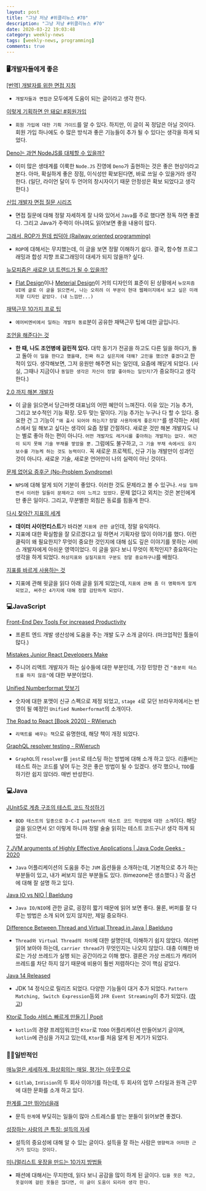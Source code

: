 ```yaml
---
layout: post
title: "그냥 저냥 #위클리뉴스 #70"
description: "그냥 저냥 #위클리뉴스 #70"
date: 2020-03-22 19:03:48
category: weekly-news
tags: [weekly-news, programming]
comments: true
---
```

  
### 🖥개발자들에게 좋은

[[번역] 개발자를 위한 면접 지침](https://blog.rhostem.com/posts/2019-01-05-developer-guide-for-interview)

- `개발자들과 면접관` 모두에게 도움이 되는 글이라고 생각 한다.

[이렇게 기획하면 안 돼요! #회원가입](https://germweapon.tistory.com/384)

- `회원 가입에 대한 기획 가이드`를 알 수 있다. 하지만, 이 글이 꼭 정답은 아닐 것이다. 회원 가입 하나에도 수 많은 방식과 좋은 기능들이 추가 될 수 있다는 생각을 하게 되었다.

[Deno는 과연 NodeJS를 대체할 수 있을까?](https://www.youtube.com/watch?v=6MeB-IWq1I4&feature=youtu.be)

- 이미 많은 생태계를 이룩한 `Node.JS` 진영에 `Deno`가 출현하는 것은 좋은 현상이라고 본다. 아마, 확실하게 좋은 장점, 이식성만 확보된다면, 바로 쓰일 수 있을거라 생각 한다. (일단, 라이언 달이 두 언어의 창시자이기 때문 안정성은 확보 되었다고 생각 한다.)

[신입 개발자 면접 질문 시리즈]([https://www.notion.so/54d624628a634c879cc93d94f54cd2d1](https://www.notion.so/54d624628a634c879cc93d94f54cd2d1))

- 면접 질문에 대해 정말 자세하게 잘 나와 있어서 `Java`를 주로 했다면 정독 하면 좋겠다. 그리고 Java가 주력이 아니여도 읽어보면 좋을 내용이 많다.

[그래서, ROP가 뭔데 씹덕아 (Railway oriented programming)](https://medium.com/@0e/%E1%84%80%E1%85%B3%E1%84%85%E1%85%A2%E1%84%89%E1%85%A5-rop%E1%84%80%E1%85%A1-%E1%84%86%E1%85%AF%E1%86%AB%E1%84%83%E1%85%A6-%E1%84%8A%E1%85%B5%E1%86%B8%E1%84%83%E1%85%A5%E1%86%A8%E1%84%8B%E1%85%A1-railway-oriented-programming-4e8070c04bda)

- `ROP`에 대해서는 무지했는데, 이 글을 보면 정말 이해하기 쉽다. 결국, 함수형 프로그래밍과 합성 지향 프로그래밍이 대세가 되지 않을까? 싶다.

[뉴모피즘은 새로운 UI 트렌드가 될 수 있을까?](https://brunch.co.kr/@cliche-cliche/32)

- [Flat Design](https://ppss.kr/archives/80638)이나 [Meterial Design](https://material.io/design/)이 거의 디자인의 표준이 된 상황에서 `뉴모피즘 UI에 글로 이 글을 읽으면서, 나는 오히려 이 부분이 현대 웹페이지에서 보고 싶은 미래 지향 디자인 같았다. (내 느낌만...)`

[재택근무 10가지 프로 팁](https://brunch.co.kr/@svillustrated/69)

- `에어비엔비에서 일하는 개발자 동료`분이 공유한 재택근무 팁에 대한 글입니다.

[조언을 해준다는 것](https://soraji.github.io/mind/2020/03/16/%EC%A1%B0%EC%96%B8%EC%9D%84%ED%95%B4%EC%A4%80%EB%8B%A4%EB%8A%94%EA%B2%83/)

- **한 때, 나도 조언병에 걸린적 있다.** 대학 동기가 전공을 하고도 다른 일을 하다가, 돌고 돌아 `이 일을 한다고 했을때, 진짜 하고 싶은지에 대해? 고민을 했으면 좋겠다`고 한 적이 있다. 생각해보면, 그저 응원만 해주면 되는 일인데, 요즘에 깨닫게 되었다. (사실, 그때나 지금이나 `동일한 생각은 자신이 정말 좋아하는 일인지?`가 중요하다고 생각 한다.)

[2.0 까지 해본 개발자](https://jojoldu.tistory.com/485)

- 이 글을 읽으면서 당근마켓 대표님의 어떤 혜안이 느껴진다. 이유 있는 기능 추가, 그리고 보수적인 기능 확장. 모두 맞는 말이다. 기능 추가는 누구나 다 할 수 있다. 중요한 건 그 기능이 `"왜 출시 되어야 하는지?` `정말 사용자에게 좋은지?"`를 생각하는 서비스에서 일 해보고 싶다는 생각이 요즘 정말 간절하다. 새로운 것만 해본 개발자도 나는 별로 좋아 하는 편이 아니다. `어떤 개발자도 레거시를 좋아하는 개발자는 없다. 여건이 되지 못해 기술 부채를 쌓았을 뿐.` 그럼에도 불구하고, `그 기술 부채 속에서도 유지보수를 가능케 하는 것도 능력이다.` 꼭 새로운 프로젝트, 신규 기능 개발만이 성과인 것이 아니다. 새로운 기술, 새로운 언어만이 나의 실력이 아닌 것이다.

[문제 없어요 증후군 (No-Problem Syndrome)](https://johngrib.github.io/wiki/no-problem-syndrome/)

- `NPS`에 대해 알게 되어 기분이 좋았다. 이러한 것도 문제라고 볼 수 있구나. `사실 일하면서 이러한 일들이 문제라고 이미 느끼고 있었다.` 문제 없다고 외치는 것은 본인에게만 좋은 일이다. 그리고, 무분별한 외침은 동료를 힘들게 한다.

[다시 찾아간 지표의 세계](https://cojette.github.io/metrics_revisited/)

- **데이터 사이언티스트**가 바라본 `지표에 관한 글`인데, 정말 유익하다.
- 지표에 대한 확실함을 잘 모르겠다고 일 하면서 기획자랑 많이 이야기를 했다. 이런 클릭이 왜 필요한지? 무엇이 중요한 것인지에 대해 심도 깊은 이야기를 못하는 서비스 개발자에게 아쉬운 영역이었다. 이 글을 읽다 보니 무엇이 목적인지? 중요하다는 생각을 하게 되었다. `허상지표와 실질지표의 구분도 정말 중요하구나`를 배웠다.

[지표를 바르게 사용하는 것](https://cojette.github.io/metric/)

- 지표에 관해 윗글을 읽다 아래 글을 읽게 되었는데, `지표에 관해 좀 더 명확하게 알게 되었고, 써주신 4가지에 대해 정말 감탄하게 되었다.`

### 💻JavaScript

[Front-End Dev Tools For increased Productivity](https://medium.com/better-programming/10-productivity-tools-for-front-end-developers-4021cdef6fcb)

- 프론트 엔드 개발 생산성에 도움을 주는 개발 도구 소개 글이다. (마크업적인 툴들이 많다.)

[Mistakes Junior React Developers Make](https://medium.com/frontend-digest/mistakes-junior-react-developers-make-c546b1af187d)

- 주니어 리액트 개발자가 하는 실수들에 대한 부분인데, 가장 민망한 건 `"충분히 테스트를 하지 않음"`에 대한 부분이었다.

[Unified Numberformat 맛보기](https://genie-youn.github.io/journal/proposal_unified_intl_numberformat_%EB%A7%9B%EB%B3%B4%EA%B8%B0.html?fbclid=IwAR2Pob_cnzojwY0fGfbVy6oR6IDqUqe5JajRuZUIo_Xr1AFdmrnU3TyHrTI)

- 숫자에 대한 포맷이 신규 스펙으로 제정 되었고, `stage 4`로 모던 브라우저에서는 반영이 될 예정인 `Unified Numberformat`의 소개이다.

[The Road to React [Book 2020] - RWieruch](https://www.robinwieruch.de/the-road-to-learn-react)

- `리액트를 배우는 책`으로 유명한데, 해당 책이 개정 되었다.

[GraphQL resolver testing - RWieruch](https://www.robinwieruch.de/graphql-resolver-testing)

- `GraphQL`의  `resolver`를 `jest`로 테스팅 하는 방법에 대해 소개 하고 있다. 리졸버는 테스트 하는 코드를 넣어 두는 것은 좋은 방법이 될 수 있겠다. 생각 했으나, `TDD`를 하기란 쉽지 않더라. 매번 반성한다.

### 💻Java

[JUnit5로 계층 구조의 테스트 코드 작성하기](https://johngrib.github.io/wiki/junit5-nested/)

- `BDD 테스트의 일종으로 D-C-I pattern의 테스트 코드 작성법에 대한 소개`이다. 해당 글을 읽으면서 오! 이렇게 하니까 정말 술술 읽히는 테스트 코드구나! 생각 하게 되었다.

[7 JVM arguments of Highly Effective Applications | Java Code Geeks - 2020](https://www.javacodegeeks.com/2020/03/7-jvm-arguments-of-highly-effective-applications.html)

- `Java` 어플리케이션의 도움을 주는 `JVM` 옵션들을 소개하는데, 기본적으로 추가 하는 부분들이 있고, 내가 써보지 않은 부분들도 있다. (timezone은 생소했다.) 각 옵션에 대해 잘 설명 하고 있다.

[Java IO vs NIO | Baeldung](https://www.baeldung.com/java-io-vs-nio)

- `Java IO/NIO`에 관한 글로, 굉장히 짧기 때문에 읽어 보면 좋다. 물론, 버퍼를 잘 다루는 방법은 소개 되어 있지 않지만, 제일 중요하다.

[Difference Between Thread and Virtual Thread in Java | Baeldung](https://www.baeldung.com/java-virtual-thread-vs-thread)

- `Thread와 Virtual Thread의 차이`에 대한 설명인데, 이해하기 쉽지 않았다. 여러번 읽어 보아야 하는데, `carrier thread`가 무엇인지는 나오지 않았다. 대충 이해한 바로는 가상 쓰레드가 실행 되는 공간이라고 이해 했다. 결론은 가상 쓰레드가 캐리어 쓰레드를 차단 하지 않기 때문에 비용이 훨씬 저렴하다는 것이 핵심 같았다.

[Java 14 Released](https://www.infoq.com/news/2020/03/java14-released/?utm_campaign=infoq_content&utm_source=infoq&utm_medium=feed&utm_term=Java)

- JDK 14 정식으로 릴리즈 되었다. 다양한 기능들이 대거 추가 되었다. `Pattern Matching, Switch Expression`등외 `JFR Event Streaming`이 추가 되었다. ([참고](https://openjdk.java.net/projects/jdk/14/))

[Ktor로 Todo 서비스 빠르게 만들기 | Popit](https://www.popit.kr/ktor%eb%a1%9c-todo-%ec%84%9c%eb%b9%84%ec%8a%a4-%eb%b9%a0%eb%a5%b4%ea%b2%8c-%eb%a7%8c%eb%93%a4%ea%b8%b0/)

- `kotlin`의 경량 프레임워크인 `Ktor`로 `TODO` 어플리케이션 만들어보기 글이며, `kotlin`에 관심을 가지고 있는데, `Ktor`를 처음 알게 된 계기가 되었다.

### 🙌🏻일반적인

[매뉴얼은 세세하게, 화상회의는 매일, 평가는 아웃풋으로](http://www.ttimes.co.kr/view.html?no=2020030212077739708)

- `Gitlab`, `InVision`의 두 회사 이야기를 하는데, 두 회사의 업무 스타일과 원격 근무에 대한 문화를 소개 하고 있다.

[한계를 그만 뛰어넘을래](https://ppss.kr/archives/213811)

- 문득 `한계`에 부딪히는 일들이 많아 스트레스를 받는 분들이 읽어보면 좋겠다.

[성장하는 사람의 큰 특징: 설득의 자세](https://ppss.kr/archives/213121)

- 설득의 중요성에 대해 알 수 있는 글이다. 설득을 잘 하는 사람은 `영향력과 어떠한 근거가 있다는 것이다.`

[미니멀리스트 옷장을 만드는 10가지 방법들](https://ppss.kr/archives/214368)

- 패션에 대해서는 무지한데, 읽다 보니 공감을 많이 하게 된 글이다. `입을 옷은 적고, 옷걸이에 걸린 옷들은 많다면, 이 글이 도움이 되리라 생각 한다.`
